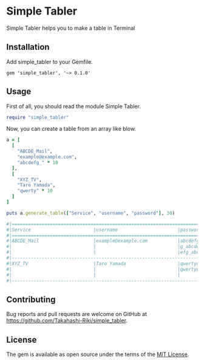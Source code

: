 # Simple Tabler

Simple Tabler helps you to make a table in Terminal

## Installation

Add simple_tabler to your Gemfile.

```Gemfile
gem 'simple_tabler', '~> 0.1.0'
```

## Usage

First of all, you should read the module Simple Tabler.

```.rb
require "simple_tabler"
```

Now, you can create a table from an array like blow.

```.rb
a = [
  [
    "ABCDE_Mail",
    "example@example.com",
    "abcdefg_" * 10
  ],
  [
    "XYZ_TV",
    "Taro Yamada",
    "qwerty" * 10
  ]
]

puts a.generate_table(["Service", "username", "password"], 30)

#|============================================================================================|
#|Service                       |username                      |password                      |
#|============================================================================================|
#|ABCDE_Mail                    |example@example.com           |abcdefg_abcdefg_abcdefg_abcdef|
#|                              |                              |g_abcdefg_abcdefg_abcdefg_abcd|
#|                              |                              |efg_abcdefg_abcdefg_          |
#|--------------------------------------------------------------------------------------------|
#|XYZ_TV                        |Taro Yamada                   |qwertyqwertyqwertyqwertyqwerty|
#|                              |                              |qwertyqwertyqwertyqwertyqwerty|
#|                              |                              |                              |
#|--------------------------------------------------------------------------------------------|
```

## Contributing

Bug reports and pull requests are welcome on GitHub at https://github.com/Takahashi-Riki/simple_tabler.

## License

The gem is available as open source under the terms of the [MIT License](https://opensource.org/licenses/MIT).

